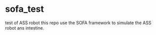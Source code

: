 # sofa_test
test of ASS robot
this repo use the SOFA framework to simulate the ASS robot ans intestine.
